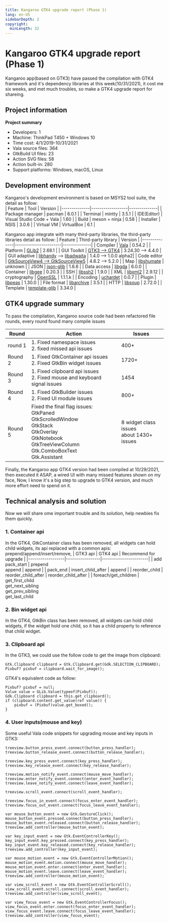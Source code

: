 ```yaml
---
title: Kangaroo GTK4 upgrade report (Phase 1)
lang: en-US
sidebarDepth: 2
copyright:
  minLength: 32
---
```


# Kangaroo GTK4 upgrade report (Phase 1)
Kangaroo app(based on GTK3) have passed the compilation with GTK4 framework and it's dependency libraries at this week(10/31/2021), it cost me six weeks, and met much troubles, so make a GTK4 upgrade report for shareing.

## Project information
__Project summary__
- Developers: 1
- Machine: ThinkPad T450 + Windows 10
- Time cost: 4/1/2019-10/31/2021
- Vala source files: 364
- GtkBuild UI files: 23
- Action SVG files: 58
- Action built-in: 280
- Support platforms: Windows, macOS, Linux

## Development environment
Kangaroo's development environment is based on MSYS2 tool suite, the detail as follow:<br/>
| Feature      | Tool             | Version      |
|--------------|------------------|--------------|
| Package manager | pacman  | 6.0.1 |
| Terminal     | mintty | 3.5.1 |
| IDE(Editor)  | Visual Studio Code + Vala | 1.60 |
| Build        | meson + ninja | 0.58 |
| Installer    | NSIS | 3.0.6 |
| Virtual VM   | VirtualBox | 6.1 |


Kangaroo app integrate with many third-party libraries, the third-party libraries detail as follow:
| Feature      | Third-party library   | Version      |
|--------------|-----------------------|--------------|
| Compiler     | [Vala](https://gitlab.gnome.org/GNOME/vala) | 0.54.2 |
| Platform     | [GLib2](https://gitlab.gnome.org/GNOME/glib) | 2.68.1 |
| GUI Toolkit  | [GTK3 --> GTK4](https://gitlab.gnome.org/GNOME/gtk) | 3.24.30 --> 4.4.0 |
| GUI adaptive | [libhandy](https://gitlab.gnome.org/GNOME/libhandy) --> [libadwaita](https://gitlab.gnome.org/GNOME/libhandy) | 1.4.0  --> 1.0.0 alpha2|
| Code editor  | [GtkSourceView4 --> GtkSourceView5](https://gitlab.gnome.org/GNOME/gtksourceview) | 4.8.2 --> 5.2.0 |
| Map          | [libshumate](https://gitlab.gnome.org/GNOME/libshumate) | unknown | 
| JSON         | [json-glib](https://gitlab.gnome.org/GNOME/json-glib) | 1.6.6 | 
| Data access  | [libgda](https://gitlab.gnome.org/GNOME/libgda) | 6.0.0 |
| Container    | [libgee](https://gitlab.gnome.org/GNOME/libgee) | 0.20.3 | 
| SSH          | [libssh2](https://github.com/libssh2/libssh2) | 1.9.0 |
| XML          | [libxml2](https://gitlab.gnome.org/GNOME/libxml2) | 2.9.12 |
| cryptography | [OpenSSL](https://www.openssl.org/) | 1.1.1.k |
| Encoding     | [uchardet](https://gitlab.freedesktop.org/uchardet/uchardet) | 0.0.7 |
| Plugin       | [libpeas](https://gitlab.gnome.org/GNOME/libpeas) | 1.30.0 |
| File format  | [libarchive](https://github.com/libarchive/libarchive) | 3.5.1 |
| HTTP         | [libsoup](https://gitlab.gnome.org/GNOME/libsoup) | 2.72.0 | 
| Template     | [template-glib](https://gitlab.gnome.org/GNOME/template-glib) | 3.34.0 |



## GTK4 upgrade summary
To pass the compilation, Kangaroo source code had been refactored file rounds, every round found many compile issues

| Round   | Action                       | Issues       |
|---------|------------------------------|--------------|
| round 1 | 1. Fixed namespace issues<br/>2. fixed missed api issues | 400+ |
| Round 2 | 1. Fixed GtkContainer api issues<br/>2. Fixed GtkBin widget issues | 1720+ |
| Round 3 | 1. Fixed clipboard api issues<br/>2. Fixed mouse and keyboard signal issues  | 1454 |
| Round 4 | 1. Fixed GtkBuilder issues<br/>2. Fixed UI module issues | 800+ |
| Round 5 | Fixed the final flag issues:<br/>GtkPaned<br/>GtkScrolledWindow<br/>GtkStack<br/>GtkOverlay<br/>GtkNotebook<br/>GtkTreeViewColumn<br/>Gtk.ComboBoxText<br/>Gtk.Assistant | 8 widget class issues<br/>about 1430+ issues |

Finally, the Kangaroo app GTK4 version had been compiled at 10/29/2021, then executed it ASAP, a wired UI with many missed features shown on my face, Now, I know it's a big step to upgrade to GTK4 version, and much more effort need to spend on it.

## Technical analysis and solution
Now we will share ome important trouble and its solution, help newbies fix them quickly.

### 1. Container api
In the GTK4, GtkContainer class has been removed, all widgets can hold child widgets, its api replaced with a common apis: prepend/append/insert/remove,
| GTK3 api         | GTK4 api        | Recommend for upgrade |
|------------------|-----------------|-----------------------|
| add<br/>pack_start | prepend<br/> append | append    |
| pack_end         | insert_child_after | append |
| reorder_child    | reorder_child_after | reorder_child_after |
| foreach/get_children | get_first_child<br/>get_next_sibling<br/>get_prev_sibling<br/>get_last_child

### 2. Bin widget api
In the GTK4, GtkBin class has been removed, all widgets can hold child widgets, if the widget hold one child, so it has a child property to reference that child widget.

### 3. Clipboard api
In the GTK3, we could use the follow code to get the image from clipboard:
```vala
Gtk.Clipboard clipboard = Gtk.Clipboard.get(Gdk.SELECTION_CLIPBOARD);
Pixbuf? pixbuf = clipboard.wait_for_image();
```

GTK4's equivalent code as follow:
```vala
Pixbuf? pixbuf = null;
Value value = GLib.Value(typeof(Pixbuf));
Gdk.Clipboard clipboard = this.get_clipboard();
if (clipboard.content.get_value(ref value)) {
    pixbuf = (Pixbuf)value.get_boxed();
}
```

### 4. User inputs(mouse and key)

Some useful Vala code snippets for upgrading mouse and key inputs in GTK3:
```vala
treeview.button_press_event.connect(button_press_handler);
treeview.button_release_event.connect(button_release_handler);

treeview.key_press_event.connect(key_press_handler);
treeview.key_release_event.connect(key_release_handler);

treeview.motion_notify_event.connect(mouse_move_handler);
treeview.enter_notify_event.connect(enter_event_handler);
treeview.leave_notify_event.connect(leave_event_handler);

treeview.scroll_event.connect(scroll_event_handler);

treeview.focus_in_event.connect(focus_enter_event_handler);
treeview.focus_out_event.connect(focus_leave_event_handler);
```

```vala
var mouse_button_event = new Gtk.GestureClick();
mouse_button_event.pressed.connect(button_press_handler);
mouse_button_event.released.connect(button_release_handler);
treeview.add_controller(mouse_button_event);

var key_input_event = new Gtk.EventControllerKey();
key_input_event.key_pressed.connect(key_press_handler);
key_input_event.key_released.connect(key_release_handler);
treeview.add_controller(key_input_event);

var mouse_motion_event = new Gtk.EventControllerMotion();
mouse_motion_event.motion.connect(mouse_move_handler);
mouse_motion_event.enter.connect(enter_event_handler);
mouse_motion_event.leave.connect(leave_event_handler);
treeview.add_controller(mouse_motion_event);

var view_scroll_event = new Gtk.EventControllerScroll();
view_scroll_event.scroll.connect(scroll_event_handler);
treeview.add_controller(view_scroll_event);

var view_focus_event = new Gtk.EventControllerFocus();
view_focus_event.enter.connect(focus_enter_event_handler);
view_focus_event.leave.connect(focus_leave_event_handler);
treeview.add_controller(view_focus_event);
```